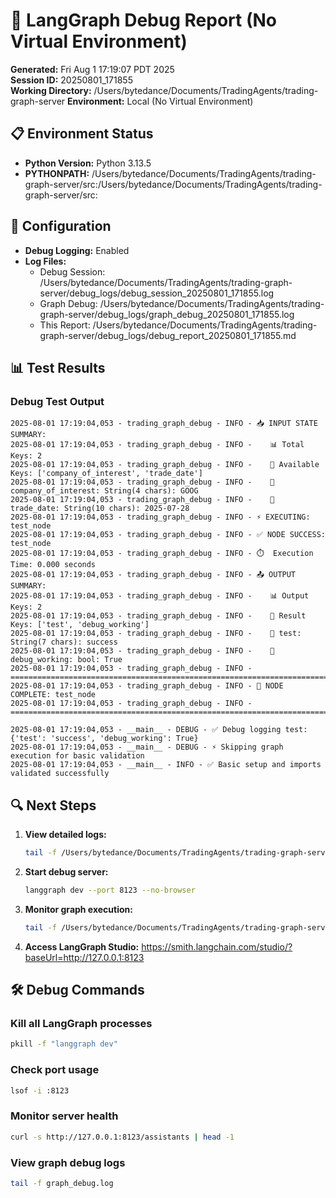 # 🐛 LangGraph Debug Report (No Virtual Environment)

**Generated:** Fri Aug  1 17:19:07 PDT 2025  
**Session ID:** 20250801_171855  
**Working Directory:** /Users/bytedance/Documents/TradingAgents/trading-graph-server
**Environment:** Local (No Virtual Environment)

## 📋 Environment Status

- **Python Version:** Python 3.13.5
- **PYTHONPATH:** /Users/bytedance/Documents/TradingAgents/trading-graph-server/src:/Users/bytedance/Documents/TradingAgents/trading-graph-server/src:

## 🔧 Configuration

- **Debug Logging:** Enabled
- **Log Files:**
  - Debug Session: /Users/bytedance/Documents/TradingAgents/trading-graph-server/debug_logs/debug_session_20250801_171855.log
  - Graph Debug: /Users/bytedance/Documents/TradingAgents/trading-graph-server/debug_logs/graph_debug_20250801_171855.log
  - This Report: /Users/bytedance/Documents/TradingAgents/trading-graph-server/debug_logs/debug_report_20250801_171855.md

## 📊 Test Results

### Debug Test Output
```
2025-08-01 17:19:04,053 - trading_graph_debug - INFO - 📥 INPUT STATE SUMMARY:
2025-08-01 17:19:04,053 - trading_graph_debug - INFO -    📊 Total Keys: 2
2025-08-01 17:19:04,053 - trading_graph_debug - INFO -    🔑 Available Keys: ['company_of_interest', 'trade_date']
2025-08-01 17:19:04,053 - trading_graph_debug - INFO -    📝 company_of_interest: String(4 chars): GOOG
2025-08-01 17:19:04,053 - trading_graph_debug - INFO -    📝 trade_date: String(10 chars): 2025-07-28
2025-08-01 17:19:04,053 - trading_graph_debug - INFO - ⚡ EXECUTING: test_node
2025-08-01 17:19:04,053 - trading_graph_debug - INFO - ✅ NODE SUCCESS: test_node
2025-08-01 17:19:04,053 - trading_graph_debug - INFO - ⏱️  Execution Time: 0.000 seconds
2025-08-01 17:19:04,053 - trading_graph_debug - INFO - 📤 OUTPUT SUMMARY:
2025-08-01 17:19:04,053 - trading_graph_debug - INFO -    📊 Output Keys: 2
2025-08-01 17:19:04,053 - trading_graph_debug - INFO -    🔑 Result Keys: ['test', 'debug_working']
2025-08-01 17:19:04,053 - trading_graph_debug - INFO -    📝 test: String(7 chars): success
2025-08-01 17:19:04,053 - trading_graph_debug - INFO -    📝 debug_working: bool: True
2025-08-01 17:19:04,053 - trading_graph_debug - INFO - ================================================================================
2025-08-01 17:19:04,053 - trading_graph_debug - INFO - 🏁 NODE COMPLETE: test_node
2025-08-01 17:19:04,053 - trading_graph_debug - INFO - ================================================================================

2025-08-01 17:19:04,053 - __main__ - DEBUG - ✅ Debug logging test: {'test': 'success', 'debug_working': True}
2025-08-01 17:19:04,053 - __main__ - DEBUG - ⚡ Skipping graph execution for basic validation
2025-08-01 17:19:04,053 - __main__ - INFO - ✅ Basic setup and imports validated successfully
```

## 🔍 Next Steps

1. **View detailed logs:**
   ```bash
   tail -f /Users/bytedance/Documents/TradingAgents/trading-graph-server/debug_logs/debug_session_20250801_171855.log
   ```

2. **Start debug server:**
   ```bash
   langgraph dev --port 8123 --no-browser
   ```

3. **Monitor graph execution:**
   ```bash
   tail -f /Users/bytedance/Documents/TradingAgents/trading-graph-server/debug_logs/graph_debug_20250801_171855.log
   ```

4. **Access LangGraph Studio:**
   https://smith.langchain.com/studio/?baseUrl=http://127.0.0.1:8123

## 🛠️ Debug Commands

### Kill all LangGraph processes
```bash
pkill -f "langgraph dev"
```

### Check port usage
```bash
lsof -i :8123
```

### Monitor server health
```bash
curl -s http://127.0.0.1:8123/assistants | head -1
```

### View graph debug logs
```bash
tail -f graph_debug.log
```

